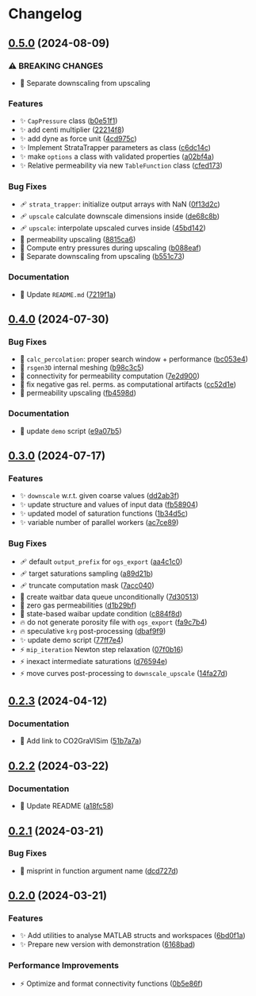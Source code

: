 # Changelog

## [0.5.0](https://github.com/ImperialCollegeLondon/StrataTrapper/compare/v0.4.0...v0.5.0) (2024-08-09)


### ⚠ BREAKING CHANGES

* :children_crossing: Separate downscaling from upscaling

### Features

* :sparkles: `CapPressure` class ([b0e51f1](https://github.com/ImperialCollegeLondon/StrataTrapper/commit/b0e51f1acc1fa1b0dc773b27ab0bfe5686baca55))
* :sparkles: add centi multiplier ([22214f8](https://github.com/ImperialCollegeLondon/StrataTrapper/commit/22214f8dccdec628d3be166f9a1353c0975d6f16))
* :sparkles: add dyne as force unit ([4cd975c](https://github.com/ImperialCollegeLondon/StrataTrapper/commit/4cd975cef83fdf665740440e31150e95fe3bf061))
* :sparkles: Implement StrataTrapper parameters as class ([c6dc14c](https://github.com/ImperialCollegeLondon/StrataTrapper/commit/c6dc14c57bb950fba52b3b6323f2f890ad93cdee))
* :sparkles: make `options` a class with validated properties ([a02bf4a](https://github.com/ImperialCollegeLondon/StrataTrapper/commit/a02bf4ae7a3e1959ddc206ac74c893fd4dfbb22c))
* :sparkles: Relative permeability via new `TableFunction` class ([cfed173](https://github.com/ImperialCollegeLondon/StrataTrapper/commit/cfed173222906bf0e37f9c0f8c24f814d57dbeed))


### Bug Fixes

* :adhesive_bandage: `strata_trapper`: initialize output arrays with NaN ([0f13d2c](https://github.com/ImperialCollegeLondon/StrataTrapper/commit/0f13d2c76a25153c9639baf5bc585a8acdc14c13))
* :adhesive_bandage: `upscale` calculate downscale dimensions inside ([de68c8b](https://github.com/ImperialCollegeLondon/StrataTrapper/commit/de68c8b9edd69ef3a4f6d86177552ae2482bd7d1))
* :adhesive_bandage: `upscale`: interpolate upscaled curves inside ([45bd142](https://github.com/ImperialCollegeLondon/StrataTrapper/commit/45bd1429e2b198ffdef92ca358cfbcb5c979c1e6))
* :bug: permeability upscaling ([8815ca6](https://github.com/ImperialCollegeLondon/StrataTrapper/commit/8815ca6c9d1e5adc5290ce547d1e3b1d3f9db553))
* :children_crossing: Compute entry pressures during upscaling ([b088eaf](https://github.com/ImperialCollegeLondon/StrataTrapper/commit/b088eaf2ebfca50e2b9ec187ad6df56774823214))
* :children_crossing: Separate downscaling from upscaling ([b551c73](https://github.com/ImperialCollegeLondon/StrataTrapper/commit/b551c73d0ff2f6d4af0c1c1c50bc15eb17552234))


### Documentation

* :memo: Update `README.md` ([7219f1a](https://github.com/ImperialCollegeLondon/StrataTrapper/commit/7219f1a4e4effcb64d8359039df54e8c0046d6b5))

## [0.4.0](https://github.com/ImperialCollegeLondon/StrataTrapper/compare/v0.3.0...v0.4.0) (2024-07-30)


### Bug Fixes

* :bug: `calc_percolation`: proper search window + performance ([bc053e4](https://github.com/ImperialCollegeLondon/StrataTrapper/commit/bc053e49460d16be78626e2de32e655b095b217b))
* :bug: `rsgen3D` internal meshing ([b98c3c5](https://github.com/ImperialCollegeLondon/StrataTrapper/commit/b98c3c5f94c8ae2fa709f1b1505b43dc07f08664))
* :bug: connectivity for permeability computation ([7e2d900](https://github.com/ImperialCollegeLondon/StrataTrapper/commit/7e2d9002fed96eb89a5f6699bec80be75fc8badc))
* :bug: fix negative gas rel. perms. as computational artifacts ([cc52d1e](https://github.com/ImperialCollegeLondon/StrataTrapper/commit/cc52d1e9be7d97dc246bbd315806631a6f4cb203))
* :bug: permeability upscaling ([fb4598d](https://github.com/ImperialCollegeLondon/StrataTrapper/commit/fb4598d8e9925dac0fb0a5e8f988e259f3831ec2))


### Documentation

* :memo: update `demo` script ([e9a07b5](https://github.com/ImperialCollegeLondon/StrataTrapper/commit/e9a07b54d7e18b82b7e31cb16b9127b4aa5b28a7))

## [0.3.0](https://github.com/ImperialCollegeLondon/StrataTrapper/compare/v0.2.3...v0.3.0) (2024-07-17)


### Features

* :sparkles: `downscale` w.r.t. given coarse values ([dd2ab3f](https://github.com/ImperialCollegeLondon/StrataTrapper/commit/dd2ab3fa23f64901f4686cb9b1ce42101554a6d7))
* :sparkles: update structure and values of input data ([fb58904](https://github.com/ImperialCollegeLondon/StrataTrapper/commit/fb58904412bbdaac1656da10e0699fe615c124f8))
* :sparkles: updated model of saturation functions ([1b34d5c](https://github.com/ImperialCollegeLondon/StrataTrapper/commit/1b34d5c257fd6c4b8a4033d2ff134ce128c6f238))
* :sparkles: variable number of parallel workers ([ac7ce89](https://github.com/ImperialCollegeLondon/StrataTrapper/commit/ac7ce89d6b51c46ef38aa96a8c6975c361c34ee9))


### Bug Fixes

* :adhesive_bandage: default `output_prefix` for `ogs_export` ([aa4c1c0](https://github.com/ImperialCollegeLondon/StrataTrapper/commit/aa4c1c0baeb29fb14a3e180c250fa2e79b4959ed))
* :adhesive_bandage: target saturations sampling ([a89d21b](https://github.com/ImperialCollegeLondon/StrataTrapper/commit/a89d21b47545e5775035d2599e5480905e46eaf0))
* :adhesive_bandage: truncate computation mask ([7acc040](https://github.com/ImperialCollegeLondon/StrataTrapper/commit/7acc040f9334c43aced56ef41cc1f21c8552bec1))
* :bug: create waitbar data queue unconditionally ([7d30513](https://github.com/ImperialCollegeLondon/StrataTrapper/commit/7d305130cb1a08d8b337f6a4664a7d584ff27321))
* :bug: zero gas permeabilities ([d1b29bf](https://github.com/ImperialCollegeLondon/StrataTrapper/commit/d1b29bf2f6885d1362b8d1feb39ea491e1c1cc3f))
* :children_crossing: state-based waibar update condition ([c884f8d](https://github.com/ImperialCollegeLondon/StrataTrapper/commit/c884f8d1ae1bbaeef399259b48cdb0179590133f))
* :fire: do not generate porosity file with `ogs_export` ([fa9c7b4](https://github.com/ImperialCollegeLondon/StrataTrapper/commit/fa9c7b40e50e5544f7b53ddb0fcead649a5ced3a))
* :fire: speculative `krg` post-processing ([dbaf9f9](https://github.com/ImperialCollegeLondon/StrataTrapper/commit/dbaf9f94de0e38a02e78b192c67dd7bbeefccf40))
* :sparkles: update demo script ([77ff7e4](https://github.com/ImperialCollegeLondon/StrataTrapper/commit/77ff7e4fff65c355f4f7ecd1087ce3b49f3f5cb1))
* :zap: `mip_iteration` Newton step relaxation ([07f0b16](https://github.com/ImperialCollegeLondon/StrataTrapper/commit/07f0b16e420251f4424b575a3df4773ac1a6a96a))
* :zap: inexact intermediate saturations ([d76594e](https://github.com/ImperialCollegeLondon/StrataTrapper/commit/d76594eebbc4a6902d53a1d5a8ba87131b2dbe88))
* :zap: move curves post-processing to `downscale_upscale` ([14fa27d](https://github.com/ImperialCollegeLondon/StrataTrapper/commit/14fa27dfb5352bebb845ccec5a4917fed1358573))

## [0.2.3](https://github.com/ImperialCollegeLondon/StrataTrapper/compare/v0.2.2...v0.2.3) (2024-04-12)


### Documentation

* :memo: Add link to CO2GraVISim ([51b7a7a](https://github.com/ImperialCollegeLondon/StrataTrapper/commit/51b7a7a7fddf5a0d1a0cc4c9c50372ab5b3497d1))

## [0.2.2](https://github.com/ImperialCollegeLondon/StrataTrapper/compare/v0.2.1...v0.2.2) (2024-03-22)


### Documentation

* :memo: Update README ([a18fc58](https://github.com/ImperialCollegeLondon/StrataTrapper/commit/a18fc58432d9ef603c8d75a32ae8e39d8a59d92a))

## [0.2.1](https://github.com/ImperialCollegeLondon/StrataTrapper/compare/v0.2.0...v0.2.1) (2024-03-21)


### Bug Fixes

* :bug: misprint in function argument name ([dcd727d](https://github.com/ImperialCollegeLondon/StrataTrapper/commit/dcd727db1e13ad07adfd6017bd379f0d8f687ad1))

## [0.2.0](https://github.com/ImperialCollegeLondon/StrataTrapper/compare/v0.1.0...v0.2.0) (2024-03-21)


### Features

* :sparkles: Add utilities to analyse MATLAB structs and workspaces ([6bd0f1a](https://github.com/ImperialCollegeLondon/StrataTrapper/commit/6bd0f1add2d0b405cd00ff6e80a11435382ea894))
* :sparkles: Prepare new version with demonstration ([6168bad](https://github.com/ImperialCollegeLondon/StrataTrapper/commit/6168bad57faf5e5e824f64820b51ac37443248d8))


### Performance Improvements

* :zap: Optimize and format connectivity functions ([0b5e86f](https://github.com/ImperialCollegeLondon/StrataTrapper/commit/0b5e86f3ba72c1934b5edab36d16586c74525e5a))
